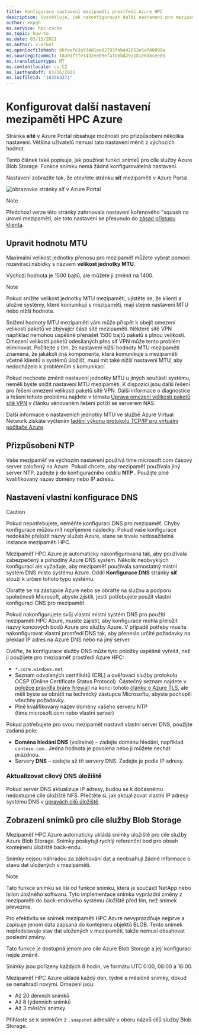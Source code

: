 ```yaml
---
title: Konfigurace nastavení mezipaměti prostředí Azure HPC
description: Vysvětluje, jak nakonfigurovat další nastavení pro mezipaměť, jako je MTU, vlastní konfiguraci NTP a DNS a jak získat přístup k expresním snímkům z cílů služby Azure Blob Storage.
author: ekpgh
ms.service: hpc-cache
ms.topic: how-to
ms.date: 03/15/2021
ms.author: v-erkel
ms.openlocfilehash: 06feefe3a934d1ee02793fab442852e5ef40899a
ms.sourcegitcommit: 18a91f7fe1432ee09efafd5bd29a181e038cee05
ms.translationtype: MT
ms.contentlocale: cs-CZ
ms.lasthandoff: 03/16/2021
ms.locfileid: "103563371"
---
```

# <a name="configure-additional-azure-hpc-cache-settings"></a>Konfigurovat další nastavení mezipaměti HPC Azure

Stránka **sítě** v Azure Portal obsahuje možnosti pro přizpůsobení několika nastavení. Většina uživatelů nemusí tato nastavení měnit z výchozích hodnot.

Tento článek také popisuje, jak používat funkci snímků pro cíle služby Azure Blob Storage. Funkce snímku nemá žádná konfigurovatelná nastavení.

Nastavení zobrazíte tak, že otevřete stránku **síť** mezipaměti v Azure Portal.

![obrazovka stránky síť v Azure Portal](media/networking-page.png)

> [!NOTE]
> Předchozí verze této stránky zahrnovala nastavení kořenového "squash na úrovni mezipaměti, ale toto nastavení se přesunulo do [zásad přístupu klienta](access-policies.md).

<!-- >> [!TIP]
> The [Managing Azure HPC Cache video](https://azure.microsoft.com/resources/videos/managing-hpc-cache/) shows the networking page and its settings. -->

## <a name="adjust-mtu-value"></a>Upravit hodnotu MTU
<!-- linked from troubleshoot-nas article -->

Maximální velikost jednotky přenosu pro mezipaměť můžete vybrat pomocí rozevírací nabídky s názvem **velikost jednotky MTU**.

Výchozí hodnota je 1500 bajtů, ale můžete ji změnit na 1400.

> [!NOTE]
> Pokud snížíte velikost jednotky MTU mezipaměti, ujistěte se, že klienti a úložné systémy, které komunikují s mezipamětí, mají stejné nastavení MTU nebo nižší hodnota.

Snížení hodnoty MTU mezipaměti vám může přispět k obejít omezení velikosti paketů ve zbývající části sítě mezipaměti. Některé sítě VPN například nemohou úspěšně přenášet 1500 bajtů paketů s plnou velikostí. Omezení velikosti paketů odesílaných přes síť VPN může tento problém eliminovat. Počítejte s tím, že nastavení nižší hodnoty MTU mezipaměti znamená, že jakákoli jiná komponenta, která komunikuje s mezipamětí včetně klientů a systémů úložišť, musí mít také nižší nastavení MTU, aby nedocházelo k problémům s komunikací.

Pokud nechcete změnit nastavení jednotky MTU u jiných součástí systému, neměli byste snížit nastavení MTU mezipaměti. K dispozici jsou další řešení pro řešení omezení velikosti paketů sítě VPN. Další informace o diagnostice a řešení tohoto problému najdete v tématu [Úprava omezení velikosti paketů sítě VPN](troubleshoot-nas.md#adjust-vpn-packet-size-restrictions) v článku věnovaném řešení potíží se serverem NAS.

Další informace o nastaveních jednotky MTU ve službě Azure Virtual Network získáte vyčtením [ladění výkonu protokolu TCP/IP pro virtuální počítače Azure](../virtual-network/virtual-network-tcpip-performance-tuning.md).

## <a name="customize-ntp"></a>Přizpůsobení NTP

Vaše mezipaměť ve výchozím nastavení používá time.microsoft.com časový server založený na Azure. Pokud chcete, aby mezipaměť používala jiný server NTP, zadejte ji do konfiguračního oddílu **NTP** . Použijte plně kvalifikovaný název domény nebo IP adresu.

## <a name="set-a-custom-dns-configuration"></a>Nastavení vlastní konfigurace DNS

> [!CAUTION]
> Pokud nepotřebujete, neměňte konfiguraci DNS pro mezipaměť. Chyby konfigurace můžou mít nepříjemné následky. Pokud vaše konfigurace nedokáže přeložit názvy služeb Azure, stane se trvale nedosažitelná instance mezipaměti HPC.

Mezipaměť HPC Azure je automaticky nakonfigurovaná tak, aby používala zabezpečený a pohodlný Azure DNS systém. Několik neobvyklých konfigurací ale vyžaduje, aby mezipaměť používala samostatný místní systém DNS místo systému Azure. Oddíl **Konfigurace DNS** stránky **síť** slouží k určení tohoto typu systému.

Obraťte se na zástupce Azure nebo se obraťte na službu a podporu společnosti Microsoft, abyste zjistili, jestli potřebujete použít vlastní konfiguraci DNS pro mezipaměť.

Pokud nakonfigurujete svůj vlastní místní systém DNS pro použití mezipaměti HPC Azure, musíte zajistit, aby konfigurace mohla přeložit názvy koncových bodů Azure pro služby Azure. V případě potřeby musíte nakonfigurovat vlastní prostředí DNS tak, aby přeneslo určité požadavky na překlad IP adres na Azure DNS nebo na jiný server.

Ověřte, že konfigurace služby DNS může tyto položky úspěšně vyřešit, než ji použijete pro mezipaměť prostředí Azure HPC:

* ``*.core.windows.net``
* Seznam odvolaných certifikátů (CRL) a ověřovací služby protokolu OCSP (Online Certificate Status Protocol). Částečný seznam najdete v [položce pravidla brány firewall](../security/fundamentals/tls-certificate-changes.md#will-this-change-affect-me) na konci tohoto [článku o Azure TLS](../security/fundamentals/tls-certificate-changes.md), ale měli byste se obrátit na technický zástupce Microsoftu, abyste pochopili všechny požadavky.
* Plně kvalifikovaný název domény vašeho serveru NTP (time.microsoft.com nebo vlastní server)

Pokud potřebujete pro svou mezipaměť nastavit vlastní server DNS, použijte zadaná pole:

* **Doména hledání DNS** (volitelné) – zadejte doménu hledání, například ``contoso.com`` . Jedna hodnota je povolena nebo ji můžete nechat prázdnou.
* Servery **DNS** – zadejte až tři servery DNS. Zadejte je podle IP adresy.

<!-- 
  > [!NOTE]
  > The cache will use only the first DNS server it successfully finds. -->

### <a name="refresh-storage-target-dns"></a>Aktualizovat cílový DNS úložiště

Pokud server DNS aktualizuje IP adresy, budou se k dočasnému nedostupné cíle úložiště NFS. Přečtěte si, jak aktualizovat vlastní IP adresy systému DNS v [úpravách cílů úložiště](hpc-cache-edit-storage.md#update-ip-address-custom-dns-configurations-only).

## <a name="view-snapshots-for-blob-storage-targets"></a>Zobrazení snímků pro cíle služby Blob Storage

Mezipaměť HPC Azure automaticky ukládá snímky úložiště pro cíle služby Azure Blob Storage. Snímky poskytují rychlý referenční bod pro obsah kontejneru úložiště back-endu.

Snímky nejsou náhradou za zálohování dat a neobsahují žádné informace o stavu dat uložených v mezipaměti.

> [!NOTE]
> Tato funkce snímku se liší od funkce snímku, která je součástí NetApp nebo Isilon úložného softwaru. Tyto implementace snímku vyprázdní změny z mezipaměti do back-endového systému úložiště před tím, než snímek převezme.
>
> Pro efektivitu se snímek mezipaměti HPC Azure nevyprazdňuje nejprve a zapisuje jenom data zapsaná do kontejneru objektů BLOB. Tento snímek nepředstavuje stav dat uložených v mezipaměti, takže nemusí obsahovat poslední změny.

Tato funkce je dostupná jenom pro cíle Azure Blob Storage a její konfiguraci nejde změnit.

Snímky jsou pořízeny každých 8 hodin, ve formátu UTC 0:00, 08:00 a 16:00.

Mezipaměť HPC Azure ukládá každý den, týdně a měsíčně snímky, dokud se nenahradí novými. Omezení jsou:

* Až 20 denních snímků
* Až 8 týdenních snímků
* Až 3 měsíční snímky

Přihlaste se k snímkům z `.snapshot` adresáře v oboru názvů cílů služby Blob Storage.
